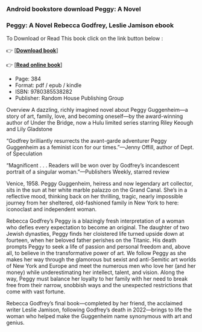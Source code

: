 ### Android bookstore download Peggy: A Novel



### Peggy: A Novel Rebecca Godfrey, Leslie Jamison ebook

To Download or Read This book click on the link button below :

👉  [**[Download book](http://filesbooks.info/download.php?group=book&from=github.com&id=717253&lnk=1060 "Download book")**]

👉  [**[Read online book](http://filesbooks.info/download.php?group=book&from=github.com&id=717253&lnk=1060 "Read online book")**]





* Page: 384
* Format: pdf / epub / kindle
* ISBN: 9780385538282
* Publisher: Random House Publishing Group





Overview
A dazzling, richly imagined novel about Peggy Guggenheim—a story of art, family, love, and becoming oneself—by the award-winning author of Under the Bridge, now a Hulu limited series starring Riley Keough and Lily Gladstone
 
 “Godfrey brilliantly resurrects the avant-garde adventurer Peggy Guggenheim as a feminist icon for our times.”—Jenny Offill, author of Dept. of Speculation
 
 “Magnificent . . . Readers will be won over by Godfrey’s incandescent portrait of a singular woman.”—Publishers Weekly, starred review

 Venice, 1958. Peggy Guggenheim, heiress and now legendary art collector, sits in the sun at her white marble palazzo on the Grand Canal. She’s in a reflective mood, thinking back on her thrilling, tragic, nearly impossible journey from her sheltered, old-fashioned family in New York to here: iconoclast and independent woman.
 
 Rebecca Godfrey’s Peggy is a blazingly fresh interpretation of a woman who defies every expectation to become an original. The daughter of two Jewish dynasties, Peggy finds her cloistered life turned upside down at fourteen, when her beloved father perishes on the Titanic. His death prompts Peggy to seek a life of passion and personal freedom and, above all, to believe in the transformative power of art. We follow Peggy as she makes her way through the glamorous but sexist and anti-Semitic art worlds of New York and Europe and meet the numerous men who love her (and her money) while underestimating her intellect, talent, and vision. Along the way, Peggy must balance her loyalty to her family with her need to break free from their narrow, snobbish ways and the unexpected restrictions that come with vast fortune.
 
 Rebecca Godfrey’s final book—completed by her friend, the acclaimed writer Leslie Jamison, following Godfrey’s death in 2022—brings to life the woman who helped make the Guggenheim name synonymous with art and genius.



